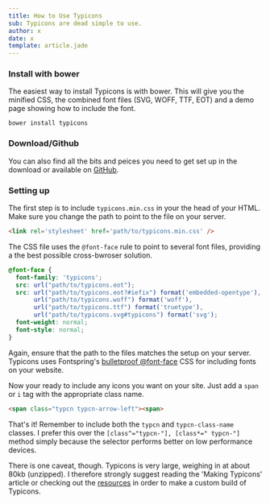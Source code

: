 ```yaml
---
title: How to Use Typicons
sub: Typicons are dead simple to use.
author: x
date: x
template: article.jade
---
```


### Install with bower

The easiest way to install Typicons is with bower. This will give you the minified CSS, the combined font files (SVG, WOFF, TTF, EOT) and a demo page showing how to include the font.

```
bower install typicons
```

### Download/Github

You can also find all the bits and peices you need to get set up in the download or available on [GitHub](https://github.com/stephenhutchings/typicons.font).

### Setting up

The first step is to include `typicons.min.css` in your the head of your HTML. Make sure you change the path to point to the file on your server.

```html
<link rel='stylesheet' href='path/to/typicons.min.css' />
```

The CSS file uses the `@font-face` rule to point to several font files, providing a the best possible cross-bwroser solution.

```css
@font-face {
  font-family: 'typicons';
  src: url("path/to/typicons.eot");
  src: url("path/to/typicons.eot?#iefix") format('embedded-opentype'),
       url("path/to/typicons.woff") format('woff'),
       url("path/to/typicons.ttf") format('truetype'),
       url("path/to/typicons.svg#typicons") format('svg');
  font-weight: normal;
  font-style: normal;
}
```

Again, ensure that the path to the files matches the setup on your server.
Typicons uses Fontspring's [bulletproof @font-face](http://www.fontspring.com/blog/the-new-bulletproof-font-face-syntax) CSS for including fonts on your website.

Now your ready to include any icons you want on your site.
Just add a `span` or `i` tag with the appropriate class name.

```html
<span class="typcn typcn-arrow-left"><span>
```

That's it! Remember to include both the `typcn` and `typcn-class-name` classes.
I prefer this over the `[class^="typcn-"], [class*=" typcn-"]` method simply because the selector performs better on low performance devices.

There is one caveat, though. Typicons is very large, weighing in at about 80kb (unzipped). I therefore strongly suggest reading the 'Making Typicons' article or checking out the [resources](/more/resources/) in order to make a custom build of Typicons.
